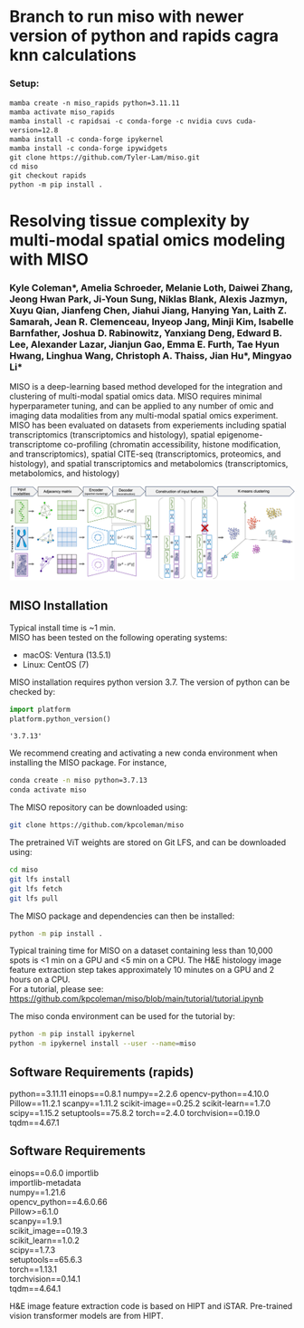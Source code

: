 # Branch to run miso with newer version of python and rapids cagra knn calculations

### Setup:
```
mamba create -n miso_rapids python=3.11.11
mamba activate miso_rapids
mamba install -c rapidsai -c conda-forge -c nvidia cuvs cuda-version=12.8
mamba install -c conda-forge ipykernel
mamba install -c conda-forge ipywidgets
git clone https://github.com/Tyler-Lam/miso.git
cd miso
git checkout rapids
python -m pip install .
```

# Resolving tissue complexity by multi-modal spatial omics modeling with MISO

### Kyle Coleman*, Amelia Schroeder, Melanie Loth, Daiwei Zhang, Jeong Hwan Park, Ji-Youn Sung, Niklas Blank, Alexis Jazmyn, Xuyu Qian, Jianfeng Chen, Jiahui Jiang, Hanying Yan, Laith Z. Samarah, Jean R. Clemenceau, Inyeop Jang, Minji Kim, Isabelle Barnfather, Joshua D. Rabinowitz, Yanxiang Deng, Edward B. Lee, Alexander Lazar, Jianjun Gao, Emma E. Furth, Tae Hyun Hwang, Linghua Wang, Christoph A. Thaiss, Jian Hu*, Mingyao Li*

MISO is a deep-learning based method developed for the integration and clustering of multi-modal spatial omics data. MISO requires minimal hyperparameter tuning, and can be applied to any number of 
omic and imaging data modalities from any multi-modal spatial omics experiment. MISO has been evaluated on datasets from experiements including spatial transcriptomics (transcriptomics and histology), 
spatial epigenome-transcriptome co-profiling (chromatin accessibility, histone modification, and transcriptomics), spatial CITE-seq (transcriptomics, 
proteomics, and histology), and spatial transcriptomics and metabolomics (transcriptomics, metabolomics, and histology)

![png](images/workflow.png)


## MISO Installation

Typical install time is ~1 min.  
MISO has been tested on the following operating systems: 
- macOS: Ventura (13.5.1)
- Linux: CentOS (7) 


MISO installation requires python version 3.7. The version of python can be checked by: 
```python
import platform
platform.python_version()
```

    '3.7.13'


We recommend creating and activating a new conda environment when installing the MISO package. For instance, 
```bash
conda create -n miso python=3.7.13
conda activate miso
```        

The MISO repository can be downloaded using:

```bash
git clone https://github.com/kpcoleman/miso
```

The pretrained ViT weights are stored on Git LFS, and can be downloaded using:

```bash
cd miso
git lfs install
git lfs fetch
git lfs pull
```

The MISO package and dependencies can then be installed:

```bash
python -m pip install .
```

Typical training time for MISO on a dataset containing less than 10,000 spots is <1 min on a GPU and <5 min on a CPU. The H&E histology image feature extraction step takes approximately 10 minutes on a GPU and 2 hours on a CPU.   
For a tutorial, please see: https://github.com/kpcoleman/miso/blob/main/tutorial/tutorial.ipynb

The miso conda environment can be used for the tutorial by:

```bash
python -m pip install ipykernel
python -m ipykernel install --user --name=miso
```

## Software Requirements (rapids)
python==3.11.11
einops==0.8.1
numpy==2.2.6
opencv-python==4.10.0
Pillow==11.2.1
scanpy==1.11.2
scikit-image==0.25.2
scikit-learn==1.7.0
scipy==1.15.2
setuptools==75.8.2
torch==2.4.0
torchvision==0.19.0
tqdm==4.67.1

## Software Requirements  
einops==0.6.0
importlib  
importlib-metadata  
numpy==1.21.6  
opencv_python==4.6.0.66  
Pillow>=6.1.0  
scanpy==1.9.1  
scikit_image==0.19.3  
scikit_learn==1.0.2  
scipy==1.7.3  
setuptools==65.6.3  
torch==1.13.1  
torchvision==0.14.1  
tqdm==4.64.1  

H&E image feature extraction code is based on HIPT and iSTAR. Pre-trained vision transformer models are from HIPT.


